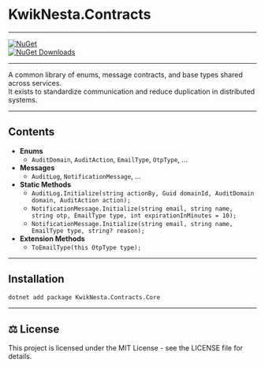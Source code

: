 # KwikNesta.Contracts

---
[![NuGet](https://img.shields.io/nuget/v/KwikNesta.Contracts.Core.svg)](https://www.nuget.org/packages/KwikNesta.Contracts.Core)  
[![NuGet Downloads](https://img.shields.io/nuget/dt/KwikNesta.Contracts.Core.svg)](https://www.nuget.org/packages/KwikNesta.Contracts.Core)

---
A common library of enums, message contracts, and base types shared across services.  
It exists to standardize communication and reduce duplication in distributed systems.

---
## Contents
- **Enums**
  - `AuditDomain`, `AuditAction`, `EmailType`, `OtpType`, ...
- **Messages**
  - `AuditLog`, `NotificationMessage`, ...
- **Static Methods**
  - `AuditLog.Initialize(string actionBy, Guid domainId, AuditDomain domain, AuditAction action);`
  - `NotificationMessage.Initialize(string email, string name, string otp, EmailType type, int expirationInMinutes = 10);`
  - `NotificationMessage.Initialize(string email, string name, EmailType type, string? reason);`  
- **Extension Methods**
  - `ToEmailType(this OtpType type);` 

---
## Installation
```bash
dotnet add package KwikNesta.Contracts.Core
```

---
## ⚖ License

This project is licensed under the MIT License - see the LICENSE file for details.